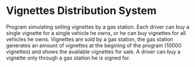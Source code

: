 # Vignettes Distribution System

Program simulating selling vignettes by a gas station. Each driver can
buy a single vignette for a single vehicle he owns, or he can buy vignettes
for all vehicles he owns. Vignettes are sold by a gas station, the gas station
generates an amount of vignettes at the begining of the program (10000 vignettes)
and shows the available vignettes for sale. A driver can buy a vignette only through
a gas station he is signed for.
